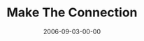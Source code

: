 ---
layout: message
category: message
series: "Hard Wired"
title: "Make The Connection"
date: 2006-09-03-00-00
message_id: 53
audio: "http://s3.amazonaws.com/crossroads-media/media/legacy/mp3/Hard_Wired_04_Make_The_Connection_09-03-06_Wells.mp3"
audio-duration: "39:23"
explicit: false
---